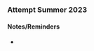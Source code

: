 ### Attempt Summer 2023 

#### Notes/Reminders 

+ <script> is commonly added to the bottom of the .html file so that the page DOM is already loaded and available when the script is run. I added this in the HTML head and it couldnt read body or elements 
included in body because the <body> was not loaded when the <script> was loaded and read from HTML <head>